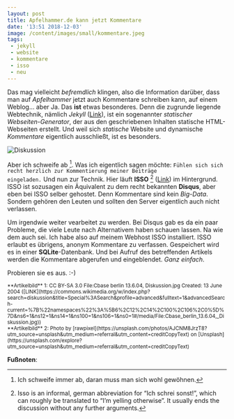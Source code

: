```yaml
---
layout: post
title: Apfelhammer.de kann jetzt Kommentare
date: '13:51 2018-12-03'
image: /content/images/small/kommentare.jpeg
tags:
 - jekyll
 - website
 - kommentare
 - isso
 - neu
---
```


Das mag vielleicht *befremdlich* klingen, also die Information darüber, dass man auf *Apfelhammer* jetzt auch Kommentare schreiben kann, auf einem Weblog… aber Ja. Das **ist** etwas besonderes. Denn die zugrunde liegende Webtechnik, nämlich *Jekyll* ([Link](https://jekyllrb.com/)), ist ein sogenannter *statischer Webseiten-Generator*, der aus den geschriebenen Inhalten statische HTML-Webseiten erstellt. Und weil sich *statische* Website und dynamische *Kommentare* eigentlich ausschließt, ist es besonders. <!--more-->

![Diskussion](https://upload.wikimedia.org/wikipedia/commons/b/b5/Cbase_berlin_13.6.04%2C_Diskussion.jpg)

Aber ich schweife ab [^1]. Was ich eigentlich sagen möchte: <code>Fühlen sich sich recht herzlich zur Kommentierung meiner Beiträge eingeladen.</code> Und nun zur Technik. Hier läuft **ISSO** [^2] ([Link](https://posativ.org/isso/)) im Hintergrund. ISSO ist sozusagen ein Äquivalent zu dem recht bekannten **Disqus**, aber eben bei ISSO selber gehostet. Denn Kommentare sind kein *Big-Data*. Sondern gehören den Leuten und sollten den Server eigentlich auch nicht verlassen.

Um irgendwie weiter vearbeitet zu werden. Bei Disqus gab es da ein paar Probleme, die viele Leute nach Alternativem haben schauen lassen. Na wie dem auch sei. Ich habe also auf meinem Webhost ISSO installiert. ISSO erlaubt es übrigens, anonym Kommentare zu verfassen. Gespeichert wird es in einer **SQLite**-Datenbank. Und bei Aufruf des betreffenden Artikels werden die Kommentare abgerufen und eingeblendet. *Ganz einfach*.

Probieren sie es aus. :-)

<small>
**Artikelbild** 1: CC BY-SA 3.0 File:Cbase berlin 13.6.04, Diskussion.jpg Created: 13 June 2004
([LINK](https://commons.wikimedia.org/w/index.php?search=diskussion&title=Special%3ASearch&profile=advanced&fulltext=1&advancedSearch-current=%7B%22namespaces%22%3A%5B6%2C12%2C14%2C100%2C106%2C0%5D%7D&ns6=1&ns12=1&ns14=1&ns100=1&ns106=1&ns0=1#/media/File:Cbase_berlin_13.6.04,_Diskussion.jpg)) <br />
**Artikelbild** 2: Photo by [rawpixel](https://unsplash.com/photos/AJCNM8JrzT8?utm_source=unsplash&utm_medium=referral&utm_content=creditCopyText) on [Unsplash](https://unsplash.com/explore?utm_source=unsplash&utm_medium=referral&utm_content=creditCopyText)
</small>

**Fußnoten**:

[^1]: Ich schweife immer ab, daran muss man sich wohl gewöhnen.
[^2]: Isso is an informal, german abbreviation for “Ich schrei sonst!”, which can roughly be translated to “I’m yelling otherwise”. It usually ends the discussion without any further arguments.
